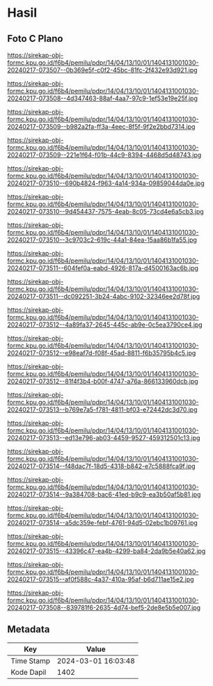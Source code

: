 # Hasil

## Foto C Plano

https://sirekap-obj-formc.kpu.go.id/f6b4/pemilu/pdpr/14/04/13/10/01/1404131001030-20240217-073507--0b369e5f-c0f2-45bc-81fc-2f432e93d921.jpg

https://sirekap-obj-formc.kpu.go.id/f6b4/pemilu/pdpr/14/04/13/10/01/1404131001030-20240217-073508--4d347463-88af-4aa7-97c9-1ef53e19e25f.jpg

https://sirekap-obj-formc.kpu.go.id/f6b4/pemilu/pdpr/14/04/13/10/01/1404131001030-20240217-073509--b982a2fa-ff3a-4eec-8f5f-9f2e2bbd7314.jpg

https://sirekap-obj-formc.kpu.go.id/f6b4/pemilu/pdpr/14/04/13/10/01/1404131001030-20240217-073509--221e1f64-f01b-44c9-8394-4468d5d48743.jpg

https://sirekap-obj-formc.kpu.go.id/f6b4/pemilu/pdpr/14/04/13/10/01/1404131001030-20240217-073510--690b4824-f963-4a14-934a-09859044da0e.jpg

https://sirekap-obj-formc.kpu.go.id/f6b4/pemilu/pdpr/14/04/13/10/01/1404131001030-20240217-073510--9d454437-7575-4eab-8c05-73cd4e6a5cb3.jpg

https://sirekap-obj-formc.kpu.go.id/f6b4/pemilu/pdpr/14/04/13/10/01/1404131001030-20240217-073510--3c9703c2-619c-44a1-84ea-15aa86b1fa55.jpg

https://sirekap-obj-formc.kpu.go.id/f6b4/pemilu/pdpr/14/04/13/10/01/1404131001030-20240217-073511--604fef0a-eabd-4926-817a-d4500163ac6b.jpg

https://sirekap-obj-formc.kpu.go.id/f6b4/pemilu/pdpr/14/04/13/10/01/1404131001030-20240217-073511--dc092251-3b24-4abc-9102-32346ee2d78f.jpg

https://sirekap-obj-formc.kpu.go.id/f6b4/pemilu/pdpr/14/04/13/10/01/1404131001030-20240217-073512--4a89fa37-2645-445c-ab9e-0c5ea3790ce4.jpg

https://sirekap-obj-formc.kpu.go.id/f6b4/pemilu/pdpr/14/04/13/10/01/1404131001030-20240217-073512--e98eaf7d-f08f-45ad-8811-f6b35795b4c5.jpg

https://sirekap-obj-formc.kpu.go.id/f6b4/pemilu/pdpr/14/04/13/10/01/1404131001030-20240217-073512--81f4f3b4-b00f-4747-a76a-866133960dcb.jpg

https://sirekap-obj-formc.kpu.go.id/f6b4/pemilu/pdpr/14/04/13/10/01/1404131001030-20240217-073513--b769e7a5-f781-4811-bf03-e72442dc3d70.jpg

https://sirekap-obj-formc.kpu.go.id/f6b4/pemilu/pdpr/14/04/13/10/01/1404131001030-20240217-073513--ed13e796-ab03-4459-9527-459312501c13.jpg

https://sirekap-obj-formc.kpu.go.id/f6b4/pemilu/pdpr/14/04/13/10/01/1404131001030-20240217-073514--f48dac7f-18d5-4318-b842-e7c5888fca9f.jpg

https://sirekap-obj-formc.kpu.go.id/f6b4/pemilu/pdpr/14/04/13/10/01/1404131001030-20240217-073514--9a384708-bac6-41ed-b9c9-ea3b50af5b81.jpg

https://sirekap-obj-formc.kpu.go.id/f6b4/pemilu/pdpr/14/04/13/10/01/1404131001030-20240217-073514--a5dc359e-febf-4761-94d5-02ebc1b09761.jpg

https://sirekap-obj-formc.kpu.go.id/f6b4/pemilu/pdpr/14/04/13/10/01/1404131001030-20240217-073515--43396c47-ea4b-4299-ba84-2da9b5e40a62.jpg

https://sirekap-obj-formc.kpu.go.id/f6b4/pemilu/pdpr/14/04/13/10/01/1404131001030-20240217-073515--af0f588c-4a37-410a-95af-b6d711ae15e2.jpg

https://sirekap-obj-formc.kpu.go.id/f6b4/pemilu/pdpr/14/04/13/10/01/1404131001030-20240217-073508--839781f6-2635-4d74-bef5-2de8e5b5e007.jpg


## Metadata

| Key        | Value               |
| ---------- | ------------------- |
| Time Stamp | 2024-03-01 16:03:48 |
| Kode Dapil | 1402                |



